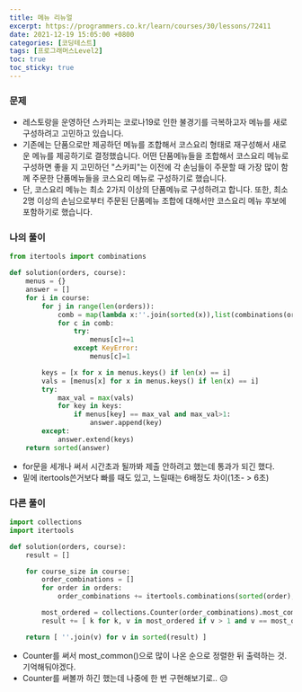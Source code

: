 ```yaml
---
title: 메뉴 리뉴얼
excerpt: https://programmers.co.kr/learn/courses/30/lessons/72411
date: 2021-12-19 15:05:00 +0800
categories: [코딩테스트]
tags: [프로그래머스Level2]
toc: true
toc_sticky: true
---
```


### 문제
* 레스토랑을 운영하던 스카피는 코로나19로 인한 불경기를 극복하고자 메뉴를 새로 구성하려고 고민하고 있습니다.
* 기존에는 단품으로만 제공하던 메뉴를 조합해서 코스요리 형태로 재구성해서 새로운 메뉴를 제공하기로 결정했습니다. 어떤 단품메뉴들을 조합해서 코스요리 메뉴로 구성하면 좋을 지 고민하던 "스카피"는 이전에 각 손님들이 주문할 때 가장 많이 함께 주문한 단품메뉴들을 코스요리 메뉴로 구성하기로 했습니다.
* 단, 코스요리 메뉴는 최소 2가지 이상의 단품메뉴로 구성하려고 합니다. 또한, 최소 2명 이상의 손님으로부터 주문된 단품메뉴 조합에 대해서만 코스요리 메뉴 후보에 포함하기로 했습니다.

### 나의 풀이

```python
from itertools import combinations

def solution(orders, course):
    menus = {}
    answer = []
    for i in course:
        for j in range(len(orders)):
            comb = map(lambda x:''.join(sorted(x)),list(combinations(orders[j], i)))
            for c in comb:
                try:
                    menus[c]+=1
                except KeyError:
                    menus[c]=1

        keys = [x for x in menus.keys() if len(x) == i]
        vals = [menus[x] for x in menus.keys() if len(x) == i]
        try:
            max_val = max(vals)
            for key in keys:
                if menus[key] == max_val and max_val>1:
                    answer.append(key)
        except:
            answer.extend(keys)
    return sorted(answer)
```
* for문을 세개나 써서 시간초과 될까봐 제출 안하려고 했는데 통과가 되긴 했다.
* 밑에 itertools쓴거보다 빠를 때도 있고, 느릴때는 6배정도 차이(1초- > 6초)


### 다른 풀이
```python
import collections
import itertools

def solution(orders, course):
    result = []

    for course_size in course:
        order_combinations = []
        for order in orders:
            order_combinations += itertools.combinations(sorted(order), course_size)

        most_ordered = collections.Counter(order_combinations).most_common()
        result += [ k for k, v in most_ordered if v > 1 and v == most_ordered[0][1] ]

    return [ ''.join(v) for v in sorted(result) ]
```

* Counter를 써서 most_common()으로 많이 나온 순으로 정렬한 뒤 출력하는 것. 기억해둬야겠다.
* Counter를 써볼까 하긴 했는데 나중에 한 번 구현해보기로.. 😥